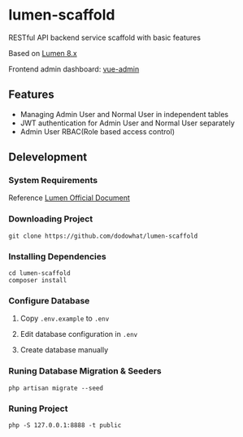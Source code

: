 # lumen-scaffold

RESTful API backend service scaffold with basic features

Based on [Lumen 8.x](https://lumen.laravel.com/)

Frontend admin dashboard: [vue-admin](https://github.com/dodowhat/vue-admin)

## Features

- Managing Admin User and Normal User in independent tables
- JWT authentication for Admin User and Normal User separately
- Admin User RBAC(Role based access control)

## Delevelopment

### System Requirements

Reference [Lumen Official Document](https://lumen.laravel.com/docs/8.x/installation#installation)

### Downloading Project

    git clone https://github.com/dodowhat/lumen-scaffold

### Installing Dependencies

    cd lumen-scaffold
    composer install

### Configure Database

1. Copy `.env.example` to `.env`

2. Edit database configuration in `.env`

3. Create database manually

### Runing Database Migration & Seeders

    php artisan migrate --seed

### Runing Project

    php -S 127.0.0.1:8888 -t public
